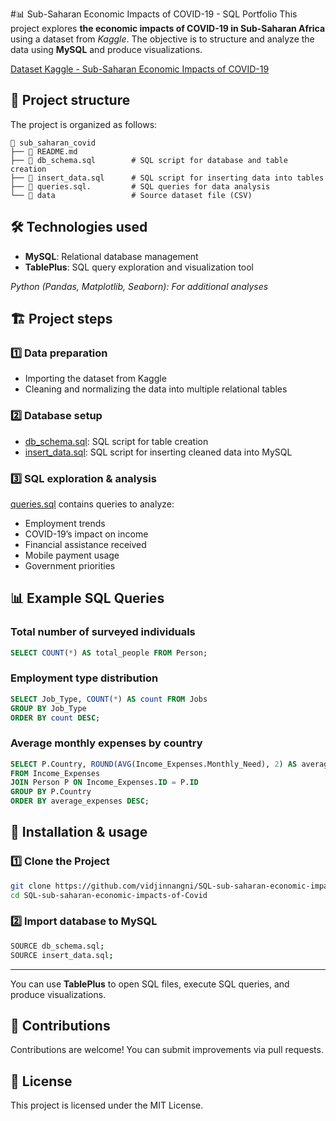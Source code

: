 #📊 Sub-Saharan Economic Impacts of COVID-19 - SQL Portfolio
This project explores **the economic impacts of COVID-19 in Sub-Saharan Africa** using a dataset from *Kaggle*. The objective is to structure and analyze the data using **MySQL** and produce visualizations.

[Dataset Kaggle - Sub-Saharan Economic Impacts of COVID-19
](https://www.kaggle.com/datasets/mpwolke/cusersmarildownloadssubsaharancsv/code)

## 📂 Project structure
The project is organized as follows:

```
📂 sub_saharan_covid
├── 📜 README.md
├── 📜 db_schema.sql        # SQL script for database and table creation
├── 📜 insert_data.sql      # SQL script for inserting data into tables
├── 📜 queries.sql.         # SQL queries for data analysis
└── 📂 data                 # Source dataset file (CSV)

```
## 🛠️ Technologies used

- **MySQL**: Relational database management
- **TablePlus**: SQL query exploration and visualization tool

*Python (Pandas, Matplotlib, Seaborn): For additional analyses*

## 🏗️ Project steps

### 1️⃣ Data preparation

- Importing the dataset from Kaggle
- Cleaning and normalizing the data into multiple relational tables

### 2️⃣ Database setup
- [db_schema.sql](./db_schema.sql): SQL script for table creation
- [insert_data.sql](./insert_data.sql): SQL script for inserting cleaned data into MySQL

### 3️⃣ SQL exploration & analysis

[queries.sql](./queries.sql) contains queries to analyze:

- Employment trends
- COVID-19’s impact on income
- Financial assistance received
- Mobile payment usage
- Government priorities

## 📊 Example SQL Queries

### Total number of surveyed individuals

```sql
SELECT COUNT(*) AS total_people FROM Person;
```
### Employment type distribution
```sql
SELECT Job_Type, COUNT(*) AS count FROM Jobs
GROUP BY Job_Type
ORDER BY count DESC;
```
### Average monthly expenses by country
```sql
SELECT P.Country, ROUND(AVG(Income_Expenses.Monthly_Need), 2) AS average_expenses
FROM Income_Expenses
JOIN Person P ON Income_Expenses.ID = P.ID
GROUP BY P.Country
ORDER BY average_expenses DESC;
```

## 🚀 Installation & usage

### 1️⃣ Clone the Project
```bash
git clone https://github.com/vidjinnangni/SQL-sub-saharan-economic-impacts-of-Covid.git
cd SQL-sub-saharan-economic-impacts-of-Covid
```

### 2️⃣ Import database to MySQL
```bash
SOURCE db_schema.sql;
SOURCE insert_data.sql;
```

---
You can use **TablePlus** to open SQL files, execute SQL queries, and produce visualizations.


## 🤝 Contributions

Contributions are welcome! You can submit improvements via pull requests.

## 📜 License

This project is licensed under the MIT License.

